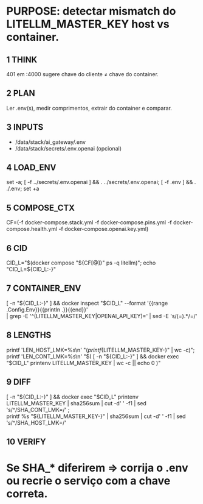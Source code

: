 # PURPOSE: detectar mismatch do LITELLM_MASTER_KEY host vs container.

## 1 THINK
401 em :4000 sugere chave do cliente ≠ chave do container.

## 2 PLAN
Ler .env(s), medir comprimentos, extrair do container e comparar.

## 3 INPUTS
- /data/stack/ai_gateway/.env
- /data/stack/secrets/.env.openai (opcional)

## 4 LOAD_ENV
set -a; [ -f ../secrets/.env.openai ] && . ../secrets/.env.openai; [ -f .env ] && . ./.env; set +a

## 5 COMPOSE_CTX
CF=(-f docker-compose.stack.yml -f docker-compose.pins.yml -f docker-compose.health.yml -f docker-compose.openai.key.yml)

## 6 CID
CID_L="$(docker compose "${CF[@]}" ps -q litellm)"; echo "CID_L=${CID_L:-<none>}"

## 7 CONTAINER_ENV
[ -n "${CID_L:-}" ] && docker inspect "$CID_L" --format '{{range .Config.Env}}{{println .}}{{end}}' \
  | grep -E '^(LITELLM_MASTER_KEY|OPENAI_API_KEY)=' | sed -E 's/(=).*/=<redacted>/'

## 8 LENGTHS
printf 'LEN_HOST_LMK=%s\n' "$(printf %s "${LITELLM_MASTER_KEY-}" | wc -c)"; \
printf 'LEN_CONT_LMK=%s\n' "$( [ -n "${CID_L:-}" ] && docker exec "$CID_L" printenv LITELLM_MASTER_KEY | wc -c || echo 0 )"

## 9 DIFF
[ -n "${CID_L:-}" ] && docker exec "$CID_L" printenv LITELLM_MASTER_KEY | sha256sum | cut -d' ' -f1 | sed 's/^/SHA_CONT_LMK=/' ; \
printf %s "${LITELLM_MASTER_KEY-}" | sha256sum | cut -d' ' -f1 | sed 's/^/SHA_HOST_LMK=/'

## 10 VERIFY
# Se SHA_* diferirem => corrija o .env ou recrie o serviço com a chave correta.
